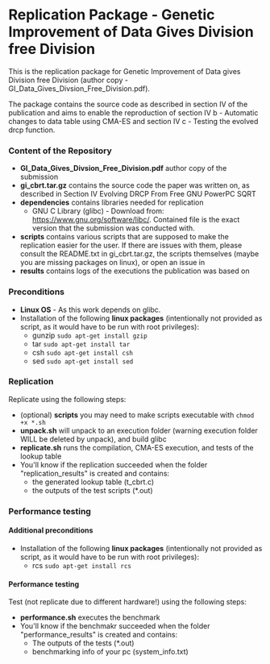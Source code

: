 # Replication Package - Genetic Improvement of Data Gives Division free Division

This is the replication package for Genetic Improvement of Data gives Division free Division  (author copy - GI_Data_Gives_Divsion_Free_Division.pdf).

The package contains the source code as described in section IV of the publication and aims to enable the reproduction of section IV b - Automatic changes to data table using CMA-ES and section IV c - Testing the evolved drcp function.

### Content of the Repository
- __GI_Data_Gives_Divsion_Free_Division.pdf__ author copy of the submission
- __gi_cbrt.tar.gz__ contains the source code the paper was written on, as described in Section IV Evolving DRCP From Free GNU PowerPC SQRT
- __dependencies__ contains libraries needed for replication
  - GNU C Library (glibc) - Download from: https://www.gnu.org/software/libc/. Contained file is the exact version that the submission was conducted with.
- __scripts__ contains various scripts that are supposed to make the replication easier for the user. If there are issues with them, please consult the README.txt in gi_cbrt.tar.gz, the scripts themselves (maybe you are missing packages on linux), or open an issue in
- __results__ contains logs of the executions the publication was based on

### Preconditions

- __Linux OS__ - As this work depends on glibc.
- Installation of the following __linux packages__ (intentionally not provided as script, as it would have to be run with root privileges):
  - gunzip `sudo apt-get install gzip`
  - tar `sudo apt-get install tar`
  - csh `sudo apt-get install csh`
  - sed `sudo apt-get install sed`

### Replication

Replicate using the following steps:
- (optional) __scripts__ you may need to make scripts executable with `chmod +x *.sh`
- __unpack.sh__ will unpack to an execution folder (warning execution folder WILL be deleted by unpack), and build glibc
- __replicate.sh__ runs the compilation, CMA-ES execution, and tests of the lookup table
- You'll know if the replication succeeded when the folder "replication_results" is created and contains:
  - the generated lookup table (t_cbrt.c)
  - the outputs of the test scripts (*.out)

### Performance testing

#### Additional preconditions

- Installation of the following __linux packages__ (intentionally not provided as script, as it would have to be run with root privileges):
  - rcs `sudo apt-get install rcs`

#### Performance testing

Test (not replicate due to different hardware!) using the following steps:
-  __performance.sh__ executes the benchmark
- You'll know if the benchmakr succeeded when the folder "performance_results" is created and contains:
  - The outputs of the tests (*.out)
  - benchmarking info of your pc (system_info.txt)
